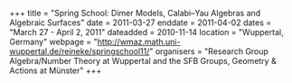 +++
title = "Spring School: Dimer Models, Calabi–Yau Algebras and Algebraic Surfaces"
date = 2011-03-27
enddate = 2011-04-02
dates = "March 27 - April 2, 2011"
dateadded = 2010-11-14
location = "Wuppertal, Germany"
webpage = "http://wmaz.math.uni-wuppertal.de/reineke/springschool11/"
organisers = "Research Group Algebra/Number Theory at Wuppertal and the SFB Groups, Geometry & Actions at Münster"
+++
